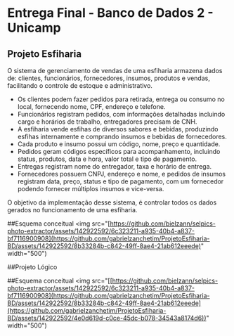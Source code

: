 # Entrega Final - Banco de Dados 2 - Unicamp
## Projeto Esfiharia

O sistema de gerenciamento de vendas de uma esfiharia armazena dados de: clientes, funcionários, fornecedores, insumos, produtos e vendas, facilitando o controle de estoque e administrativo. 
- Os clientes podem fazer pedidos para retirada, entrega ou consumo no local, fornecendo nome, CPF, endereço e telefone. 
- Funcionários registram pedidos, com informações detalhadas incluindo cargo e horários de trabalho, entregadores precisam de CNH.
- A esfiharia vende esfihas de diversos sabores e bebidas, produzindo esfihas internamente e comprando insumos e bebidas de fornecedores. 
- Cada produto e insumo possui um código, nome, preço e quantidade. 
- Pedidos geram códigos específicos para acompanhamento, incluindo status, produtos, data e hora, valor total e tipo de pagamento. 
- Entregas registram nome do entregador, taxa e horário de entrega. 
- Fornecedores possuem CNPJ, endereço e nome, e pedidos de insumos registram data, preço, status e tipo de pagamento, com um fornecedor podendo fornecer múltiplos insumos e vice-versa.

O objetivo da implementação desse sistema, é controlar todos os dados gerados no funcionamento de uma esfiharia. 

##Esquema conceitual
<img 
  src="[https://github.com/bielzann/selpics-photo-extractor/assets/142922592/6c323211-a935-40b4-a837-bf7116900908](https://github.com/gabrielzanchetim/ProjetoEsfiharia-BD/assets/142922592/8b33284b-c842-49ff-8ae4-21ab612eeede)" 
    width="500")
>

##Projeto Lógico

##Esquema conceitual
<img 
  src="[[https://github.com/bielzann/selpics-photo-extractor/assets/142922592/6c323211-a935-40b4-a837-bf7116900908](https://github.com/gabrielzanchetim/ProjetoEsfiharia-BD/assets/142922592/8b33284b-c842-49ff-8ae4-21ab612eeede](https://github.com/gabrielzanchetim/ProjetoEsfiharia-BD/assets/142922592/4e0d619d-c0ce-45dc-b078-34543a8174d6))" 
    width="500")
>

